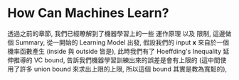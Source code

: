 # How Can Machines Learn?
透過之前的章節, 我們已經瞭解到了機器學習上的一些 運作原理 以及 限制, 這邊做個 Summary, 從一開始的 Learning Model 出發, 假設我們的 input **x**  來自於一個機率函數產生 (inside 與 outside 皆是), 此時我們有了 Hoeffding's Inequality 延伸推導的 VC bound, 告訴我們機器學習訓練出來的誤差是會有上限的 (這中間使用了許多 union bound 來求出上限的上限, 所以這個 bound 其實是教為寬鬆的),